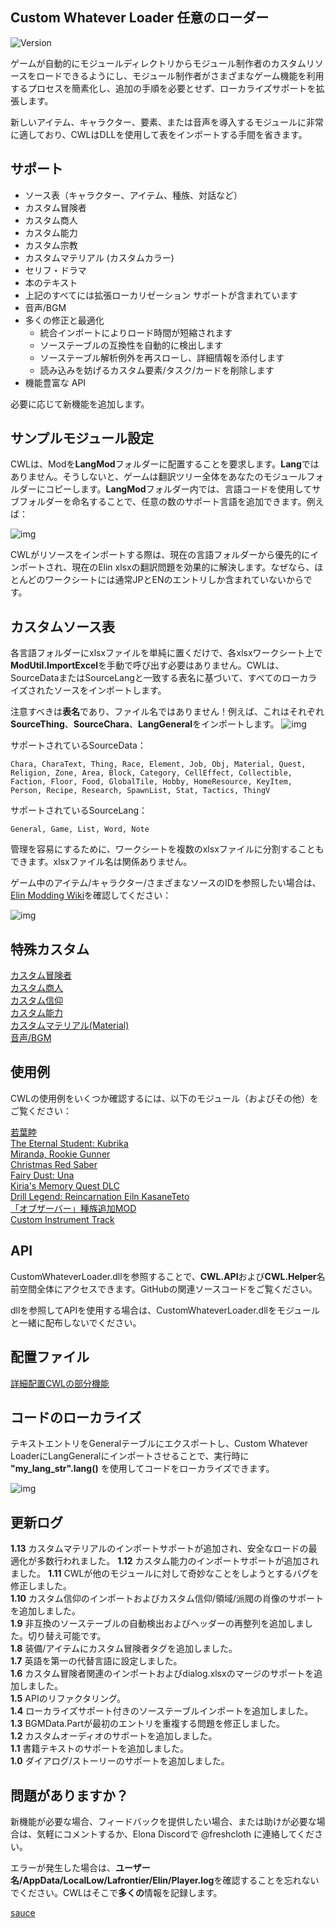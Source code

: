 ## Custom Whatever Loader 任意のローダー

![Version](https://img.shields.io/badge/Version-1.15.6-R.svg)

ゲームが自動的にモジュールディレクトリからモジュール制作者のカスタムリソースをロードできるようにし、モジュール制作者がさまざまなゲーム機能を利用するプロセスを簡素化し、追加の手順を必要とせず、ローカライズサポートを拡張します。

新しいアイテム、キャラクター、要素、または音声を導入するモジュールに非常に適しており、CWLはDLLを使用して表をインポートする手間を省きます。

## サポート

- ソース表（キャラクター、アイテム、種族、対話など）
- カスタム冒険者
- カスタム商人
- カスタム能力
- カスタム宗教
- カスタムマテリアル (カスタムカラー)
- セリフ・ドラマ
- 本のテキスト
- 上記のすべてには拡張ローカリゼーション サポートが含まれています
- 音声/BGM
- 多くの修正と最適化
    - 統合インポートによりロード時間が短縮されます
    - ソーステーブルの互換性を自動的に検出します
    - ソーステーブル解析例外を再スローし、詳細情報を添付します
    - 読み込みを妨げるカスタム要素/タスク/カードを削除します
- 機能豊富な API

必要に応じて新機能を追加します。

## サンプルモジュール設定

CWLは、Modを**LangMod**フォルダーに配置することを要求します。**Lang**ではありません。そうしないと、ゲームは翻訳ツリー全体をあなたのモジュールフォルダーにコピーします。**LangMod**フォルダー内では、言語コードを使用してサブフォルダーを命名することで、任意の数のサポート言語を追加できます。例えば：

![img](https://i.postimg.cc/tJypn1Ys/image.png)

CWLがリソースをインポートする際は、現在の言語フォルダーから優先的にインポートされ、現在のElin xlsxの翻訳問題を効果的に解決します。なぜなら、ほとんどのワークシートには通常JPとENのエントリしか含まれていないからです。

## カスタムソース表

各言語フォルダーにxlsxファイルを単純に置くだけで、各xlsxワークシート上で**ModUtil.ImportExcel**を手動で呼び出す必要はありません。CWLは、SourceDataまたはSourceLangと一致する表名に基づいて、すべてのローカライズされたソースをインポートします。

注意すべきは**表名**であり、ファイル名ではありません！例えば、これはそれぞれ**SourceThing**、**SourceChara**、**LangGeneral**をインポートします。
![img](https://i.postimg.cc/vZqGNjfC/Screenshot-1.png)

サポートされているSourceData：
```
Chara, CharaText, Thing, Race, Element, Job, Obj, Material, Quest, Religion, Zone, Area, Block, Category, CellEffect, Collectible, Faction, Floor, Food, GlobalTile, Hobby, HomeResource, KeyItem, Person, Recipe, Research, SpawnList, Stat, Tactics, ThingV
```

サポートされているSourceLang：
```
General, Game, List, Word, Note
```

管理を容易にするために、ワークシートを複数のxlsxファイルに分割することもできます。xlsxファイル名は関係ありません。

ゲーム中のアイテム/キャラクター/さまざまなソースのIDを参照したい場合は、[Elin Modding Wiki](https://elin-modding-resources.github.io/Elin.Docs)を確認してください：

![img](https://i.postimg.cc/15wF6V2L/image.png)

## 特殊カスタム

[カスタム冒険者](https://github.com/gottyduke/Elin.Plugins/tree/master/CustomWhateverLoader/Docs/CustomAdventurer.md#カスタム冒険者)  
[カスタム商人](https://github.com/gottyduke/Elin.Plugins/tree/master/CustomWhateverLoader/Docs/CustomMerchant.md#カスタム商人)  
[カスタム信仰](https://github.com/gottyduke/Elin.Plugins/tree/master/CustomWhateverLoader/Docs/CustomReligion.md#カスタム信仰)  
[カスタム能力](https://github.com/gottyduke/Elin.Plugins/tree/master/CustomWhateverLoader/Docs/CustomElement.md#カスタム能力)  
[カスタムマテリアル(Material)](https://github.com/gottyduke/Elin.Plugins/tree/master/CustomWhateverLoader/Docs/CustomMaterial.md#カスタムマテリアル)  
[音声/BGM](https://github.com/gottyduke/Elin.Plugins/tree/master/CustomWhateverLoader/Docs/CustomSound.md#音声bgm)  

## 使用例

CWLの使用例をいくつか確認するには、以下のモジュール（およびその他）をご覧ください：

[若葉睦](https://steamcommunity.com/sharedfiles/filedetails/?id=3380127472)  
[The Eternal Student: Kubrika](https://steamcommunity.com/sharedfiles/filedetails/?id=3380350255)  
[Miranda, Rookie Gunner](https://steamcommunity.com/sharedfiles/filedetails/?id=3383166653)  
[Christmas Red Saber](https://steamcommunity.com/sharedfiles/filedetails/?id=3383191390)  
[Fairy Dust: Una](https://steamcommunity.com/sharedfiles/filedetails/?id=3384670717)  
[Kiria's Memory Quest DLC](https://steamcommunity.com/sharedfiles/filedetails/?id=3381789374)  
[Drill Legend: Reincarnation Eiln KasaneTeto](https://steamcommunity.com/sharedfiles/filedetails/?id=3385442190)  
[「オブザーバー」種族追加MOD](https://steamcommunity.com/sharedfiles/filedetails/?id=3385578698)  
[Custom Instrument Track](https://steamcommunity.com/sharedfiles/filedetails/?id=3374708172)  

## API

CustomWhateverLoader.dllを参照することで、**CWL.API**および**CWL.Helper**名前空間全体にアクセスできます。GitHubの関連ソースコードをご覧ください。

dllを参照してAPIを使用する場合は、CustomWhateverLoader.dllをモジュールと一緒に配布しないでください。

## 配置ファイル  
  
[詳細配置CWLの部分機能](https://github.com/gottyduke/Elin.Plugins/tree/master/CustomWhateverLoader/Docs/Config.md)  

## コードのローカライズ

テキストエントリをGeneralテーブルにエクスポートし、Custom Whatever LoaderにLangGeneralにインポートさせることで、実行時に **"my_lang_str".lang()** を使用してコードをローカライズできます。

![img](https://i.postimg.cc/76HS3t8M/image.png)

## 更新ログ

**1.13** カスタムマテリアルのインポートサポートが追加され、安全なロードの最適化が多数行われました。
**1.12** カスタム能力のインポートサポートが追加されました。
**1.11** CWLが他のモジュールに対して奇妙なことをしようとするバグを修正しました。  
**1.10** カスタム信仰のインポートおよびカスタム信仰/領域/派閥の肖像のサポートを追加しました。  
**1.9** 非互換のソーステーブルの自動検出およびヘッダーの再整列を追加しました。切り替え可能です。  
**1.8** 装備/アイテムにカスタム冒険者タグを追加しました。  
**1.7** 英語を第一の代替言語に設定しました。  
**1.6** カスタム冒険者関連のインポートおよびdialog.xlsxのマージのサポートを追加しました。  
**1.5** APIのリファクタリング。  
**1.4** ローカライズサポート付きのソーステーブルインポートを追加しました。  
**1.3** BGMData.Partが最初のエントリを重複する問題を修正しました。  
**1.2** カスタムオーディオのサポートを追加しました。  
**1.1** 書籍テキストのサポートを追加しました。  
**1.0** ダイアログ/ストーリーのサポートを追加しました。

## 問題がありますか？

新機能が必要な場合、フィードバックを提供したい場合、または助けが必要な場合は、気軽にコメントするか、Elona Discordで @freshcloth に連絡してください。

エラーが発生した場合は、**ユーザー名/AppData/LocalLow/Lafrontier/Elin/Player.log**を確認することを忘れないでください。CWLはそこで**多くの**情報を記録します。

[sauce](https://github.com/gottyduke/Elin.Plugins/tree/master/CustomWhateverLoader)
